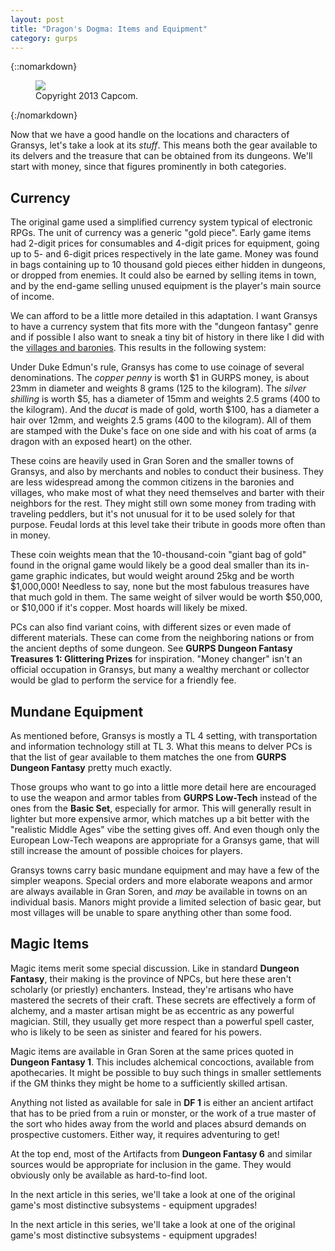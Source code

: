 ```yaml
---
layout: post
title: "Dragon's Dogma: Items and Equipment"
category: gurps
---
```


{::nomarkdown}
<figure>
  <img src="{{ "/assets/pawn-guild.png" | absolute_url }}"/>
  <figcaption>Copyright 2013 Capcom.</figcaption>
</figure>
{:/nomarkdown}

Now that we have a good handle on the locations and characters of Gransys, let's
take a look at its _stuff_. This means both the gear available to its delvers
and the treasure that can be obtained from its dungeons. We'll start with money,
since that figures prominently in both categories.

## Currency

The original game used a simplified currency system typical of electronic
RPGs. The unit of currency was a generic "gold piece". Early game items had
2-digit prices for consumables and 4-digit prices for equipment, going up to 5-
and 6-digit prices respectively in the late game. Money was found in bags
containing up to 10 thousand gold pieces either hidden in dungeons, or dropped
from enemies. It could also be earned by selling items in town, and by the
end-game selling unused equipment is the player's main source of income.

We can afford to be a little more detailed in this adaptation. I want Gransys to
have a currency system that fits more with the "dungeon fantasy" genre and if
possible I also want to sneak a tiny bit of history in there like I did with the
[villages and baronies][1]. This results in the following system:

Under Duke Edmun's rule, Gransys has come to use coinage of several
denominations. The _copper penny_ is worth $1 in GURPS money, is about 23mm in
diameter and weights 8 grams (125 to the kilogram). The _silver shilling_ is
worth $5, has a diameter of 15mm and weights 2.5 grams (400 to the
kilogram). And the _ducat_ is made of gold, worth $100, has a diameter a hair
over 12mm, and weights 2.5 grams (400 to the kilogram). All of them are stamped
with the Duke's face on one side and with his coat of arms (a dragon with an
exposed heart) on the other.

These coins are heavily used in Gran Soren and the smaller towns of Gransys, and
also by merchants and nobles to conduct their business. They are less widespread
among the common citizens in the baronies and villages, who make most of what
they need themselves and barter with their neighbors for the rest. They might
still own some money from trading with traveling peddlers, but it's not unusual
for it to be used solely for that purpose. Feudal lords at this level take their
tribute in goods more often than in money.

These coin weights mean that the 10-thousand-coin "giant bag of gold" found in
the orignal game would likely be a good deal smaller than its in-game graphic
indicates, but would weight around 25kg and be worth $1,000,000!  Needless to
say, none but the most fabulous treasures have that much gold in them. The same
weight of silver would be worth $50,000, or $10,000 if it's copper. Most hoards
will likely be mixed.

PCs can also find variant coins, with different sizes or even made of different
materials. These can come from the neighboring nations or from the ancient
depths of some dungeon. See **GURPS Dungeon Fantasy Treasures 1: Glittering
Prizes** for inspiration. "Money changer" isn't an official occupation in
Gransys, but many a wealthy merchant or collector would be glad to perform the
service for a friendly fee.

## Mundane Equipment

As mentioned before, Gransys is mostly a TL 4 setting, with transportation and
information technology still at TL 3. What this means to delver PCs is that the
list of gear available to them matches the one from **GURPS Dungeon Fantasy**
pretty much exactly.

Those groups who want to go into a little more detail here are encouraged to use
the weapon and armor tables from **GURPS Low-Tech** instead of the ones from the
**Basic Set**, especially for armor. This will generally result in lighter but
more expensive armor, which matches up a bit better with the "realistic Middle
Ages" vibe the setting gives off. And even though only the European Low-Tech
weapons are appropriate for a Gransys game, that will still increase the amount
of possible choices for players.

Gransys towns carry basic mundane equipment and may have a few of the simpler
weapons. Special orders and more elaborate weapons and armor are always
available in Gran Soren, and _may_ be available in towns on an individual
basis. Manors might provide a limited selection of basic gear, but most villages
will be unable to spare anything other than some food.

## Magic Items

Magic items merit some special discussion. Like in standard **Dungeon Fantasy**,
their making is the province of NPCs, but here these aren't scholarly (or
priestly) enchanters. Instead, they're artisans who have mastered the secrets of
their craft. These secrets are effectively a form of alchemy, and a master
artisan might be as eccentric as any powerful magician. Still, they usually get
more respect than a powerful spell caster, who is likely to be seen as sinister
and feared for his powers.

Magic items are available in Gran Soren at the same prices quoted in **Dungeon
Fantasy 1**. This includes alchemical concoctions, available from
apothecaries. It might be possible to buy such things in smaller settlements
if the GM thinks they might be home to a sufficiently skilled artisan.

Anything not listed as available for sale in **DF 1** is either an ancient
artifact that has to be pried from a ruin or monster, or the work of a true
master of the sort who hides away from the world and places absurd demands on
prospective customers. Either way, it requires adventuring to get!

At the top end, most of the Artifacts from **Dungeon Fantasy 6** and similar
sources would be appropriate for inclusion in the game. They would obviously
only be available as hard-to-find loot.

In the next article in this series, we'll take a look at one of the original
game's most distinctive subsystems - equipment upgrades!

In the next article in this series, we'll take a look at one of the original
game's most distinctive subsystems - equipment upgrades!

[1]: https://bira.github.io/octopus-carnival/2016/10/06/villages-and-baronies.html
